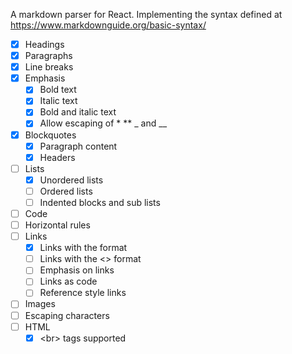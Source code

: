 A markdown parser for React. Implementing the syntax defined at https://www.markdownguide.org/basic-syntax/

- [X] Headings
- [X] Paragraphs
- [X] Line breaks
- [X] Emphasis
  - [X] Bold text
  - [x] Italic text
  - [X] Bold and italic text
  - [X] Allow escaping of \* \*\* \_ and \_\_
- [X] Blockquotes
  - [X] Paragraph content
  - [X] Headers
- [ ] Lists
  - [X] Unordered lists
  - [ ] Ordered lists
  - [ ] Indented blocks and sub lists
- [ ] Code
- [ ] Horizontal rules
- [ ] Links
  - [X] Links with the []() format
  - [ ] Links with the <> format
  - [ ] Emphasis on links
  - [ ] Links as code
  - [ ] Reference style links
- [ ] Images
- [ ] Escaping characters
- [ ] HTML
  - [X] \<br\> tags supported
